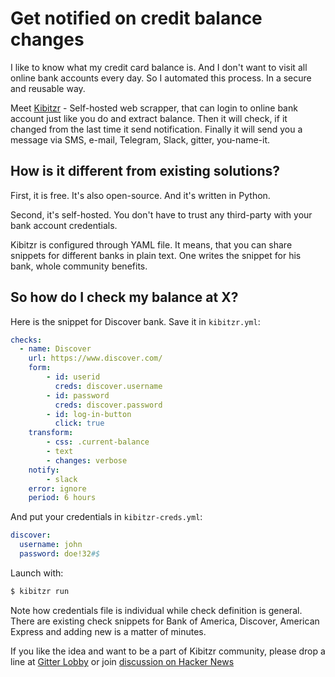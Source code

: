 # Get notified on credit balance changes

I like to know what my credit card balance is.
And I don't want to visit all online bank accounts every day.
So I automated this process. In a secure and reusable way.

Meet [Kibitzr](https://kibitzr.github.io/) - Self-hosted web scrapper,
that can login to online bank account just like you do and extract balance.
Then it will check, if it changed from the last time it send notification.
Finally it will send you a message via SMS, e-mail, Telegram, Slack, gitter, you-name-it.

## How is it different from existing solutions?

First, it is free. It's also open-source. And it's written in Python.

Second, it's self-hosted. You don't have to trust any third-party with your bank account credentials.

Kibitzr is configured through YAML file. It means, that you can share snippets for different banks in plain text.
One writes the snippet for his bank, whole community benefits.

## So how do I check my balance at X?

Here is the snippet for Discover bank. Save it in `kibitzr.yml`:

```yaml
checks:
  - name: Discover
    url: https://www.discover.com/
    form:
        - id: userid
          creds: discover.username
        - id: password
          creds: discover.password
        - id: log-in-button
          click: true
    transform:
        - css: .current-balance
        - text
        - changes: verbose
    notify:
        - slack
    error: ignore
    period: 6 hours
```

And put your credentials in `kibitzr-creds.yml`:

```yaml
discover:
  username: john
  password: doe!32#$
```

Launch with:

```bash
$ kibitzr run
```

Note how credentials file is individual while check definition is general.
There are existing check snippets for Bank of America, Discover, American Express and adding new is a matter of minutes.

If you like the idea and want to be a part of Kibitzr community, please drop a line at [Gitter Lobby](https://gitter.im/kibitzr/Lobby) or join [discussion on Hacker News](https://news.ycombinator.com/item?id=14275953)
